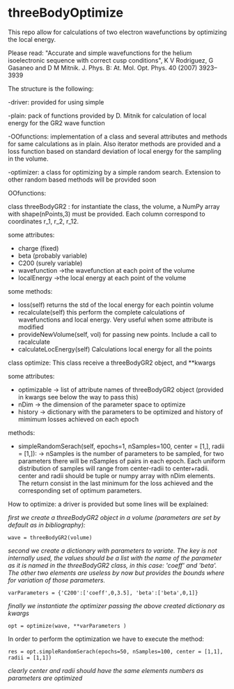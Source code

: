 # threeBodyOptimize
This repo allow for calculations of two electron wavefunctions by optimizing the local energy. 

Please read: "Accurate and simple wavefunctions for the helium isoelectronic sequence with correct cusp conditions", K V Rodriguez, G Gasaneo and D M Mitnik.  J. Phys. B: At. Mol. Opt. Phys. 40 (2007) 3923–3939

The structure is the following:

-driver: provided for using simple

  -plain: pack of functions provided by D. Mitnik for calculation of local energy for the GR2 wave function
  
  -OOfunctions: implementation of a class and several attributes and methods for same calculations as in plain. Also iterator methods are provided and a loss function based on standard deviation of local energy for the sampling in the volume.
  
  -optimizer: a class for optimizing by a simple random search. Extension to other random based methods will be provided soon


OOfunctions:

class threeBodyGR2 : for instantiate the class, the volume, a NumPy array with shape(nPoints,3) must be provided. Each column correspond to coordinates r_1, r_2, r_12.

  some attributes: 
  - charge (fixed)
  - beta (probably variable) 
  - C200 (surely variable)      
  - wavefunction  ->the wavefunction at each point of the volume   
  - localEnergy   ->the local energy at each point of the volume
               
  
  some methods: 
  - loss(self) returns the std of the local energy for each pointin volume
  - recalculate(self) this perform the complete calculations of wavefunctions and local energy. Very useful when some attribute is modified
  - provideNewVolume(self, vol) for passing new points. Include a call to racalculate
  - calculateLocEnergy(self) Calculations local energy for all the points
              
class optimize:  This class receive a threeBodyGR2 object, and **kwargs

  some attributes: 
  - optimizable  -> list of attribute names of threeBodyGR2 object (provided in kwargs see below the way to pass this)
  - nDim         -> the dimension of the parameter space to optimize
  - history      -> dictionary with the parameters to be optimized and history of mimimum losses achieved on each epoch
                   
  methods:  
  - simpleRandomSerach(self, epochs=1, nSamples=100, center = [1,], radii = [1,]): -> nSamples is the number of parameters to be sampled, for two parameters there will be nSamples of pairs in each epoch. Each uniform distribution of samples will range from center-radii to center+radii. center and radii should be tuple or numpy array with nDim elements. The return consist in the last minimum for the loss achieved and the corresponding set of optimum parameters.
  
  
How to optimize: a driver is provided but some lines will be explained:

*first we create a threeBodyGR2 object in a volume (parameters are set by default as in bibliography):*

    wave = threeBodyGR2(volume)
   
*second we create a dictionary with parameters to variate. The key is not internally used, the values should be a list with the name of the parameter as it is named in the threeBodyGR2 class, in this case: 'coeff' and 'beta'. The other two elements are useless by now but provides the bounds where for variation of those parameters.*

    varParameters = {'C200':['coeff',0,3.5], 'beta':['beta',0,1]}
    
*finally we instantiate the optimizer passing the above created dictionary as kwargs*

    opt = optimize(wave, **varParameters )
    
 In order to perform the optimization we have to execute the method:
 
    res = opt.simpleRandomSerach(epochs=50, nSamples=100, center = [1,1], radii = [1,1]) 
    
  *clearly center and radii should have the same elements numbers as parameters are optimized* 
